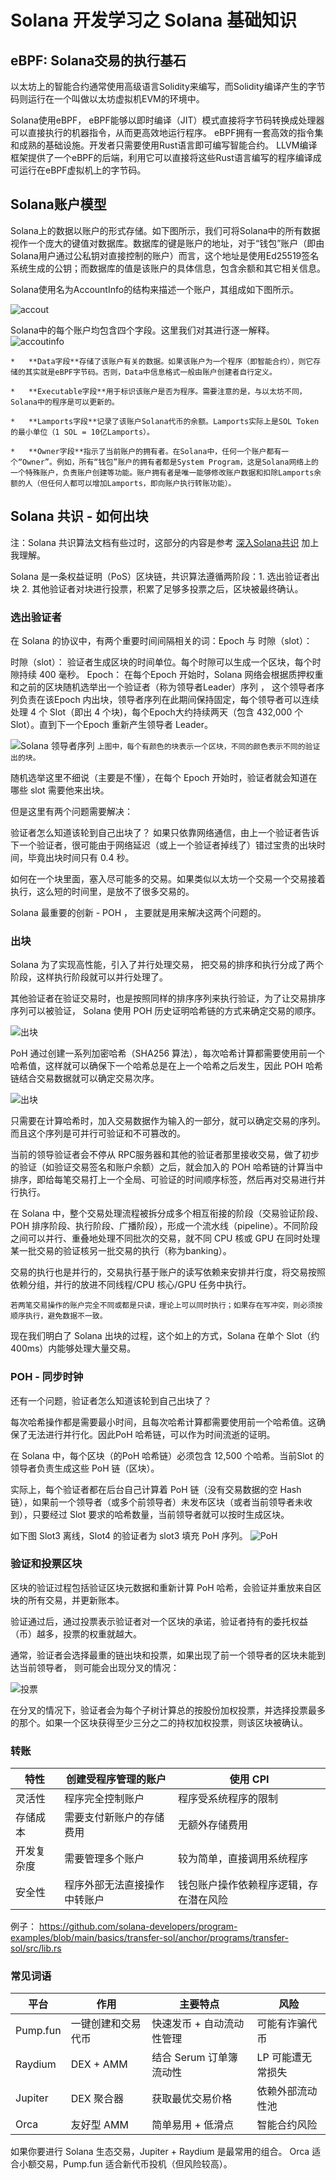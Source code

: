 # Solana 开发学习之 Solana 基础知识

## **eBPF: Solana交易的执行基石**

以太坊上的智能合约通常使用高级语言Solidity来编写，而Solidity编译产生的字节码则运行在一个叫做以太坊虚拟机EVM的环境中。

Solana使用eBPF， eBPF能够以即时编译（JIT）模式直接将字节码转换成处理器可以直接执行的机器指令，从而更高效地运行程序。
eBPF拥有一套高效的指令集和成熟的基础设施。开发者只需要使用Rust语言即可编写智能合约。
LLVM编译框架提供了一个eBPF的后端，利用它可以直接将这些Rust语言编写的程序编译成可运行在eBPF虚拟机上的字节码。

## Solana账户模型

Solana上的数据以账户的形式存储。如下图所示，我们可将Solana中的所有数据视作一个庞大的键值对数据库。数据库的键是账户的地址，对于“钱包”账户（即由Solana用户通过公私钥对直接控制的账户）而言，这个地址是使用Ed25519签名系统生成的公钥；而数据库的值是该账户的具体信息，包含余额和其它相关信息。

Solana使用名为AccountInfo的结构来描述一个账户，其组成如下图所示。

![accout](img/accout.svg)

Solana中的每个账户均包含四个字段。这里我们对其进行逐一解释。
![accoutinfo](img/accountInfo.svg)
```
*   **Data字段**存储了该账户有关的数据。如果该账户为一个程序（即智能合约），则它存储的其实就是eBPF字节码。否则，Data中信息格式一般由账户创建者自行定义。
    
*   **Executable字段**用于标识该账户是否为程序。需要注意的是，与以太坊不同，Solana中的程序是可以更新的。
    
*   **Lamports字段**记录了该账户Solana代币的余额。Lamports实际上是SOL Token的最小单位（1 SOL = 10亿Lamports）。
    
*   **Owner字段**指示了当前账户的拥有者。在Solana中，任何一个账户都有一个“Owner”。例如，所有“钱包”账户的拥有者都是System Program，这是Solana网络上的一个特殊账户，负责账户创建等功能。账户拥有者是唯一能够修改账户数据和扣除Lamports余额的人（但任何人都可以增加Lamports，即向账户执行转账功能）。
```

## Solana 共识 - 如何出块

注：Solana 共识算法文档有些过时，这部分的内容是参考 [深入Solana共识](https://learnblockchain.cn/article/10458) 加上我理解。

Solana 是一条权益证明（PoS）区块链，共识算法遵循两阶段：1. 选出验证者出块 2. 其他验证者对块进行投票，积累了足够多投票之后，区块被最终确认。

### 选出验证者
在 Solana 的协议中，有两个重要时间间隔相关的词：Epoch 与 时隙（slot）：

时隙（slot）： 验证者生成区块的时间单位。每个时隙可以生成一个区块，每个时隙持续 400 毫秒。
Epoch： 在每个Epoch 开始时，Solana 网络会根据质押权重和之前的区块随机选举出一个验证者（称为领导者Leader）序列 ， 这个领导者序列负责在该Epoch 内出块，领导者序列在此期间保持固定，每个领导者可以连续处理 4 个 Slot（即出 4 个块)，每个Epoch大约持续两天（包含 432,000 个 Slot）。直到下一个Epoch 重新产生领导者 Leader。

![Solana 领导者序列](img/slot_epoch.webp)
`上图中，每个有颜色的块表示一个区块，不同的颜色表示不同的验证出的块。`

随机选举这里不细说（主要是不懂），在每个 Epoch 开始时，验证者就会知道在哪些 slot 需要他来出块。

但是这里有两个问题需要解决：

验证者怎么知道该轮到自己出块了？ 如果只依靠网络通信，由上一个验证者告诉下一个验证者，很可能由于网络延迟（或上一个验证者掉线了）错过宝贵的出块时间，毕竟出块时间只有 0.4 秒。

如何在一个块里面，塞入尽可能多的交易。如果类似以太坊一个交易一个交易接着执行，这么短的时间里，是放不了很多交易的。

Solana 最重要的创新 - POH ， 主要就是用来解决这两个问题的。

### 出块
Solana 为了实现高性能，引入了并行处理交易， 把交易的排序和执行分成了两个阶段，这样执行阶段就可以并行处理了。

其他验证者在验证交易时，也是按照同样的排序序列来执行验证，为了让交易排序序列可以被验证， Solana 使用 POH 历史证明哈希链的方式来确定交易的顺序。

![出块](img/出块1.webp)

PoH 通过创建一系列加密哈希（SHA256 算法），每次哈希计算都需要使用前一个哈希值，这样就可以确保下一个哈希总是在上一个哈希之后发生，因此 POH 哈希链结合交易数据就可以确定交易次序。

![出块](img/出块2.webp)

只需要在计算哈希时，加入交易数据作为输入的一部分，就可以确定交易的序列。而且这个序列是可并行可验证和不可篡改的。

当前的领导验证者会不停从 RPC服务器和其他的验证者那里接收交易，做了初步的验证（如验证交易签名和账户余额）之后，就会加入的 POH 哈希链的计算当中排序，即给每笔交易打上一个全局、可验证的时间顺序标签，然后再对交易进行并行执行。

在 Solana 中，整个交易处理流程被拆分成多个相互衔接的阶段（交易验证阶段、POH 排序阶段、执行阶段、广播阶段），形成一个流水线（pipeline）。不同阶段之间可以并行、重叠地处理不同批次的交易，就不同 CPU 核或 GPU 在同时处理某一批交易的验证核另一批交易的执行（称为banking）。

交易的执行也是并行的，交易执行基于账户的读写依赖来安排并行度，将交易按照依赖分组，并行的放进不同线程/CPU 核心/GPU 任务中执行。

`若两笔交易操作的账户完全不同或都是只读，理论上可以同时执行；如果存在写冲突，则必须按顺序执行，避免数据不一致。`

现在我们明白了 Solana 出块的过程，这个如上的方式，Solana 在单个 Slot（约 400ms）内能够处理大量交易。

### POH - 同步时钟
还有一个问题，验证者怎么知道该轮到自己出块了？

每次哈希操作都是需要最小时间，且每次哈希计算都需要使用前一个哈希值。这确保了无法进行并行化。因此PoH 哈希链，可以作为时间流逝的证明。

在 Solana 中，每个区块（的PoH 哈希链）必须包含 12,500 个哈希。当前Slot 的领导者负责生成这些 PoH 链（区块）。

实际上，每个验证者都在后台自己计算着 PoH 链（没有交易数据的空 Hash 链），如果前一个领导者（或多个前领导者）未发布区块（或者当前领导者未收到），只要经过 Slot 要求的哈希数量，当前领导者就可以按时生成区块。

如下图 Slot3 离线，Slot4 的验证者为 slot3 填充 PoH 序列。
![PoH](img/PoH.webp)

### 验证和投票区块
区块的验证过程包括验证区块元数据和重新计算 PoH 哈希，会验证并重放来自区块的所有交易，并更新账本。

验证通过后，通过投票表示验证者对一个区块的承诺，验证者持有的委托权益（币）越多，投票的权重就越大。

通常，验证者会选择最重的链出块和投票，如果出现了前一个领导者的区块未能到达当前领导者， 则可能会出现分叉的情况：

![投票](img/验证投票.webp)

在分叉的情况下，验证者会为每个子树计算总的按股份加权投票，并选择投票最多的那个。如果一个区块获得至少三分之二的持权加权投票，则该区块被确认。

### 转账

| 特性      | 创建受程序管理的账户               | 使用 CPI                 |
|----------|------------------|----------------------|
| 灵活性 | 程序完全控制账户 | 程序受系统程序的限制 |
| 存储成本  | 需要支付新账户的存储费用        | 无额外存储费用  |
| 开发复杂度  | 需要管理多个账户        | 较为简单，直接调用系统程序  |
| 安全性  | 程序外部无法直接操作中转账户       | 钱包账户操作依赖程序逻辑，存在潜在风险  |

例子： https://github.com/solana-developers/program-examples/blob/main/basics/transfer-sol/anchor/programs/transfer-sol/src/lib.rs 


### 常见词语
| 平台      | 作用               | 主要特点                 | 风险               |
|----------|------------------|----------------------|----------------|
| Pump.fun | 一键创建和交易代币 | 快速发币 + 自动流动性管理 | 可能有诈骗代币       |
| Raydium  | DEX + AMM        | 结合 Serum 订单簿流动性  | LP 可能遭无常损失    |
| Jupiter  | DEX 聚合器         | 获取最优交易价格         | 依赖外部流动性池     |
| Orca     | 友好型 AMM        | 简单易用 + 低滑点        | 智能合约风险        |

如果你要进行 Solana 生态交易，Jupiter + Raydium 是最常用的组合。 
Orca 适合小额交易，Pump.fun 适合新代币投机（但风险较高）。
